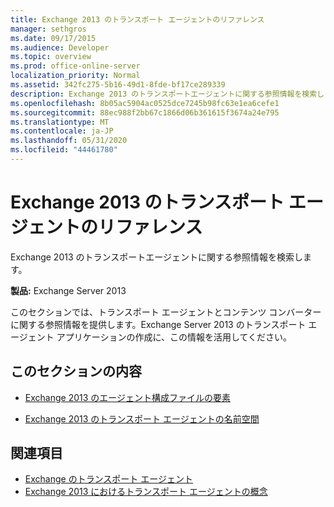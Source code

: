 ```yaml
---
title: Exchange 2013 のトランスポート エージェントのリファレンス
manager: sethgros
ms.date: 09/17/2015
ms.audience: Developer
ms.topic: overview
ms.prod: office-online-server
localization_priority: Normal
ms.assetid: 342fc275-5b16-49d1-8fde-bf17ce289339
description: Exchange 2013 のトランスポートエージェントに関する参照情報を検索します。
ms.openlocfilehash: 8b05ac5904ac0525dce7245b98fc63e1ea6cefe1
ms.sourcegitcommit: 88ec988f2bb67c1866d06b361615f3674a24e795
ms.translationtype: MT
ms.contentlocale: ja-JP
ms.lasthandoff: 05/31/2020
ms.locfileid: "44461780"
---
```

# <a name="transport-agent-reference-for-exchange-2013"></a>Exchange 2013 のトランスポート エージェントのリファレンス

Exchange 2013 のトランスポートエージェントに関する参照情報を検索します。
  
**製品:** Exchange Server 2013 
  
このセクションでは、トランスポート エージェントとコンテンツ コンバーターに関する参照情報を提供します。Exchange Server 2013 のトランスポート エージェント アプリケーションの作成に、この情報を活用してください。
  
## <a name="in-this-section"></a>このセクションの内容

- [Exchange 2013 のエージェント構成ファイルの要素](agents-configuration-file-elements-for-exchange-2013.md)
    
- [Exchange 2013 のトランスポート エージェントの名前空間](transport-agent-namespaces-in-exchange-2013.md)
    
## <a name="see-also"></a>関連項目

- [Exchange のトランスポート エージェント](transport-agents-in-exchange-2013.md)
- [Exchange 2013 におけるトランスポート エージェントの概念](transport-agent-concepts-in-exchange-2013.md)

